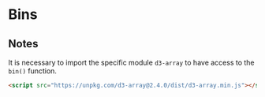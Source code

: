 # Bins

## Notes

It is necessary to import the specific module `d3-array` to have access to the `bin()` function.

```html
<script src="https://unpkg.com/d3-array@2.4.0/dist/d3-array.min.js"></script>
```
